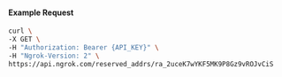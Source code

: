 <!-- Code generated for API Clients. DO NOT EDIT. -->

#### Example Request

```bash
curl \
-X GET \
-H "Authorization: Bearer {API_KEY}" \
-H "Ngrok-Version: 2" \
https://api.ngrok.com/reserved_addrs/ra_2uceK7wYKF5MK9P8Gz9vROJvCiS
```
